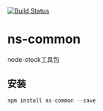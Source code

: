 [![Build Status](https://travis-ci.org/node-stock/ns-common.svg?branch=master)](https://travis-ci.org/node-stock/ns-common.svg)

# ns-common

node-stock工具包

## 安装

```js
npm install ns-common --save
```